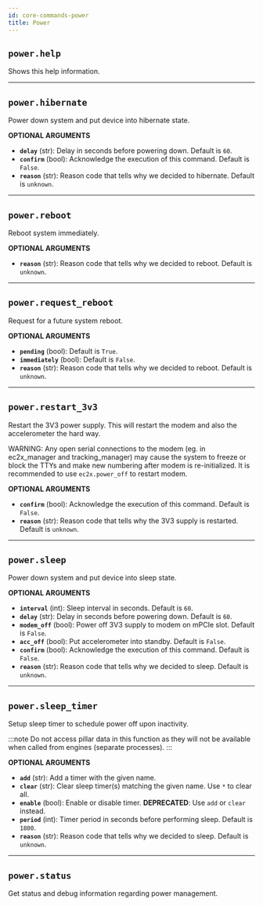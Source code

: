 ```yaml
---
id: core-commands-power
title: Power
---
```


## `power.help`

Shows this help information.


----
## `power.hibernate`

Power down system and put device into hibernate state.

**OPTIONAL ARGUMENTS**

  - **`delay`** (str): Delay in seconds before powering down. Default is `60`.
  - **`confirm`** (bool): Acknowledge the execution of this command. Default is `False`.
  - **`reason`** (str): Reason code that tells why we decided to hibernate. Default is `unknown`.


----
## `power.reboot`

Reboot system immediately.

**OPTIONAL ARGUMENTS**

  - **`reason`** (str): Reason code that tells why we decided to reboot. Default is `unknown`.


----
## `power.request_reboot`

Request for a future system reboot.

**OPTIONAL ARGUMENTS**

  - **`pending`** (bool): Default is `True`.
  - **`immediately`** (bool): Default is `False`.
  - **`reason`** (str): Reason code that tells why we decided to reboot. Default is `unknown`.


----
## `power.restart_3v3`

Restart the 3V3 power supply. This will restart the modem and also the accelerometer the hard way.

WARNING: Any open serial connections to the modem (eg. in ec2x_manager and tracking_manager) may cause the system to freeze or block the TTYs and make new numbering after modem is re-initialized. It is recommended to use `ec2x.power_off` to restart modem.

**OPTIONAL ARGUMENTS**

  - **`confirm`** (bool): Acknowledge the execution of this command. Default is `False`.
  - **`reason`** (str): Reason code that tells why the 3V3 supply is restarted. Default is `unknown`.


----
## `power.sleep`

Power down system and put device into sleep state.

**OPTIONAL ARGUMENTS**

  - **`interval`** (int): Sleep interval in seconds. Default is `60`.
  - **`delay`** (str): Delay in seconds before powering down. Default is `60`.
  - **`modem_off`** (bool): Power off 3V3 supply to modem on mPCIe slot. Default is `False`.
  - **`acc_off`** (bool): Put accelerometer into standby. Default is `False`.
  - **`confirm`** (bool): Acknowledge the execution of this command. Default is `False`.
  - **`reason`** (str): Reason code that tells why we decided to sleep. Default is `unknown`.


----
## `power.sleep_timer`

Setup sleep timer to schedule power off upon inactivity.

:::note
Do not access pillar data in this function as they will not be available when called from engines (separate processes).
:::

**OPTIONAL ARGUMENTS**

  - **`add`** (str): Add a timer with the given name.
  - **`clear`** (str): Clear sleep timer(s) matching the given name. Use `*` to clear all.
  - **`enable`** (bool): Enable or disable timer. __DEPRECATED__: Use `add` or `clear` instead.
  - **`period`** (int): Timer period in seconds before performing sleep. Default is `1800`.
  - **`reason`** (str): Reason code that tells why we decided to sleep. Default is `unknown`.


----
## `power.status`

Get status and debug information regarding power management.
